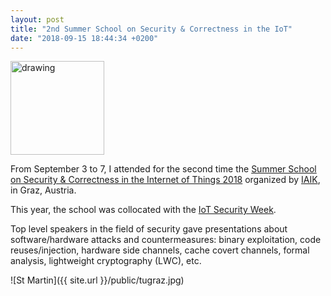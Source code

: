 ```yaml
---
layout: post
title: "2nd Summer School on Security & Correctness in the IoT"
date: "2018-09-15 18:44:34 +0200"
---
```


<img src="{{ site.url }}/public/secweek.png" alt="drawing" width="150"/>

From September 3 to 7, I attended for the second time the [Summer School on Security & Correctness in the Internet of Things 2018](https://www.securityweek.at/school/) organized by [IAIK](https://www.iaik.tugraz.at/content/about_iaik/), in Graz, Austria.

This year, the school was collocated with the [IoT Security Week](https://www.securityweek.at).

Top level speakers in the field of security gave presentations about software/hardware attacks and countermeasures: binary exploitation, code reuses/injection, hardware side channels, cache covert channels, formal analysis, lightweight cryptography (LWC), etc.

![St Martin]({{ site.url }}/public/tugraz.jpg)
